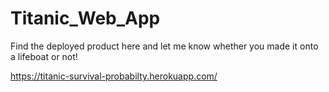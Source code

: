 # Titanic_Web_App
Find the deployed product here and let me know whether you made it onto a lifeboat or not!

https://titanic-survival-probabilty.herokuapp.com/
